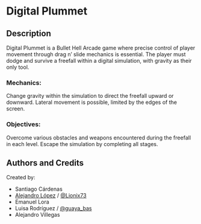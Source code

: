# Digital Plummet
## Description
Digital Plummet is a Bullet Hell Arcade game where precise control of player movement through drag n’ slide mechanics is essential. The player must dodge and survive a freefall within a digital simulation, with gravity as their only tool.

### Mechanics:
Change gravity within the simulation to direct the freefall upward or downward.
Lateral movement is possible, limited by the edges of the screen.
### Objectives:
Overcome various obstacles and weapons encountered during the freefall in each level.
Escape the simulation by completing all stages.

## Authors and Credits
Created by: 
- Santiago Cárdenas
- [Alejandro López](https://www.linkedin.com/in/alejandro-lopez-ramirez-34479b2a1/) / [@Lionix73](https://x.com/Lionix73/)
- Emanuel Lora
- Luisa Rodríguez / [@guaya_bas](https://www.instagram.com/guaya_bas/)
- Alejandro Villegas
